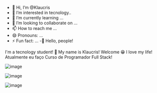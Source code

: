 - 👋 Hi, I’m @Klaucris
- 👀 I’m interested in tecnology..
- 🌱 I’m currently learning ...
- 💞️ I’m looking to collaborate on ...
- 📫 How to reach me ...
- 😄 Pronouns: ...
- ⚡ Fun fact: ...
-🌹 Hello, people!

<!---
Klaucris/Klaucris is a ✨ special ✨ repository because its `README.md` (this file) appears on your GitHub profile.
You can click the Preview link to take a look at your changes.
--->
I'm a tecnology student! 🌹
My name is Klaucris! Welcome 😁 
I love my life!
Atualmente eu faço Curso de Programador Full Stack!


![image](https://github.com/Klaucris/Klaucris/assets/159507043/d013303e-fd53-460a-a68b-04804b058755)


![image](https://github.com/Klaucris/Klaucris/assets/159507043/758be44b-e00b-4a8b-9068-1e3ced30fa0b)

![image](https://github.com/Klaucris/Klaucris/assets/159507043/ca3c7740-f01a-4c0d-8b21-0c0dc7f2852c)
